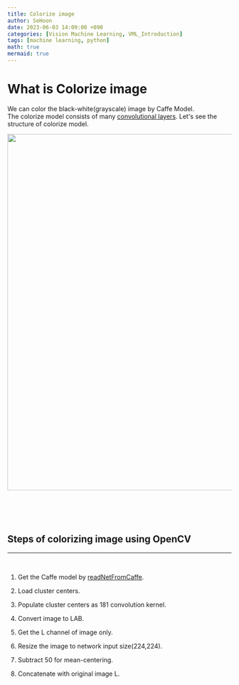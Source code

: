 ```yaml
---
title: Colorize image
author: SeHoon
date: 2023-06-03 14:09:00 +090
categories: [Vision Machine Learning, VML_Introduction]
tags: [machine learning, python]
math: true
mermaid: true
---
```


# What is Colorize image

We can color the black-white(grayscale) image by Caffe Model. <br>
The colorize model consists of many [convolutional layers](https://csh970605.github.io/posts/CNN/). Let's see the structure of colorize model.

<center>
<img src="https://github.com/csh970605/csh970605.github.io/assets/28240052/8e40261b-9297-403c-8508-c2b269724a17" width=800>
</center>
<br><br>
<br><br>

## Steps of colorizing image using OpenCV
---
<br>

1. Get the Caffe model by [readNetFromCaffe]().

2. Load cluster centers.

3. Populate cluster centers as 181 convolution kernel.

4. Convert image to LAB.

5. Get the L channel of image only.

6. Resize the image to network input size(224,224).

7. Subtract 50 for mean-centering.

8. Concatenate with original image L.